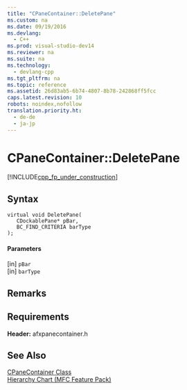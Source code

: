 ```yaml
---
title: "CPaneContainer::DeletePane"
ms.custom: na
ms.date: 09/19/2016
ms.devlang: 
  - C++
ms.prod: visual-studio-dev14
ms.reviewer: na
ms.suite: na
ms.technology: 
  - devlang-cpp
ms.tgt_pltfrm: na
ms.topic: reference
ms.assetid: 26d83ab5-6b74-4807-8b78-242868ff5fcc
caps.latest.revision: 10
robots: noindex,nofollow
translation.priority.ht: 
  - de-de
  - ja-jp
---
```

# CPaneContainer::DeletePane
[!INCLUDE[cpp_fp_under_construction](../vs140/includes/cpp_fp_under_construction_md.md)]  
  
## Syntax  
  
```  
virtual void DeletePane(  
   CDockablePane* pBar,  
   BC_FIND_CRITERIA barType  
);  
```  
  
#### Parameters  
 [in] `pBar`  
  [in] `barType`  
  
## Remarks  
  
## Requirements  
 **Header:** afxpanecontainer.h  
  
## See Also  
 [CPaneContainer Class](../vs140/CPaneContainer-Class.md)   
 [Hierarchy Chart (MFC Feature Pack)](../vs140/Hierarchy-Chart.md)